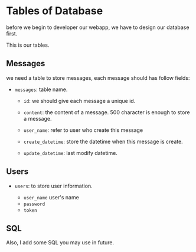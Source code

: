 # Tables of Database
before we begin to developer our webapp, 
we have to design our database first.

This is our tables.

## Messages
we need a table to store messages, each 
message should has follow fields:

- `messages`: table name.
  - `id`: we should give each message a
    unique id.
  - `content`: the content of a message.
    500 character is enough to store a message.
  - `user_name`: refer to user who create
    this message
    
  - `create_datetime`: store the datetime
    when this message is create.
  - `update_datetime`: last modify datetime.
  
## Users
- `users`: to store user information.

  - `user_name` user's name 
  - `password`
  - `token`
  
## SQL
Also, I add some SQL you may use in future.
